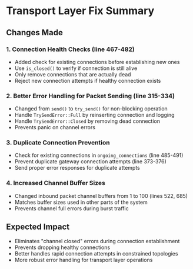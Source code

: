 # Transport Layer Fix Summary

## Changes Made

### 1. Connection Health Checks (line 467-482)
- Added check for existing connections before establishing new ones
- Use `is_closed()` to verify if connection is still alive
- Only remove connections that are actually dead
- Reject new connection attempts if healthy connection exists

### 2. Better Error Handling for Packet Sending (line 315-334)
- Changed from `send()` to `try_send()` for non-blocking operation
- Handle `TrySendError::Full` by reinserting connection and logging
- Handle `TrySendError::Closed` by removing dead connection
- Prevents panic on channel errors

### 3. Duplicate Connection Prevention
- Check for existing connections in `ongoing_connections` (line 485-491)
- Prevent duplicate gateway connection attempts (line 373-376)
- Send proper error responses for duplicate attempts

### 4. Increased Channel Buffer Sizes
- Changed inbound packet channel buffers from 1 to 100 (lines 522, 685)
- Matches buffer sizes used in other parts of the system
- Prevents channel full errors during burst traffic

## Expected Impact
- Eliminates "channel closed" errors during connection establishment
- Prevents dropping healthy connections
- Better handles rapid connection attempts in constrained topologies
- More robust error handling for transport layer operations